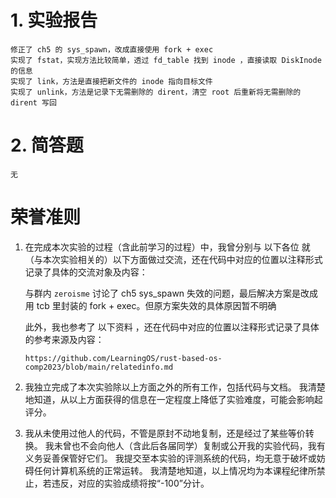# 1. 实验报告

    修正了 ch5 的 sys_spawn，改成直接使用 fork + exec
    实现了 fstat，实现方法比较简单，透过 fd_table 找到 inode ，直接读取 DiskInode 的信息
    实现了 link，方法是直接把新文件的 inode 指向目标文件
    实现了 unlink，方法是记录下无需删除的 dirent，清空 root 后重新将无需删除的 dirent 写回

# 2. 简答题

    无

# 荣誉准则

1. 在完成本次实验的过程（含此前学习的过程）中，我曾分别与 以下各位 就（与本次实验相关的）以下方面做过交流，还在代码中对应的位置以注释形式记录了具体的交流对象及内容：

   与群内 `zeroisme` 讨论了 ch5 sys_spawn 失效的问题，最后解决方案是改成用 tcb 里封装的 fork + exec。但原方案失效的具体原因暂不明确

   此外，我也参考了 以下资料 ，还在代码中对应的位置以注释形式记录了具体的参考来源及内容：

   `https://github.com/LearningOS/rust-based-os-comp2023/blob/main/relatedinfo.md`

2. 我独立完成了本次实验除以上方面之外的所有工作，包括代码与文档。 我清楚地知道，从以上方面获得的信息在一定程度上降低了实验难度，可能会影响起评分。

3. 我从未使用过他人的代码，不管是原封不动地复制，还是经过了某些等价转换。 我未曾也不会向他人（含此后各届同学）复制或公开我的实验代码，我有义务妥善保管好它们。 我提交至本实验的评测系统的代码，均无意于破坏或妨碍任何计算机系统的正常运转。 我清楚地知道，以上情况均为本课程纪律所禁止，若违反，对应的实验成绩将按“-100”分计。
